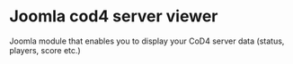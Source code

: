 Joomla cod4 server viewer
======================

Joomla module that enables you to display your CoD4 server data (status, players, score etc.)
